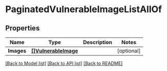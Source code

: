 # PaginatedVulnerableImageListAllOf

## Properties

Name | Type | Description | Notes
------------ | ------------- | ------------- | -------------
**Images** | [**[]VulnerableImage**](VulnerableImage.md) |  | [optional] 

[[Back to Model list]](../README.md#documentation-for-models) [[Back to API list]](../README.md#documentation-for-api-endpoints) [[Back to README]](../README.md)


